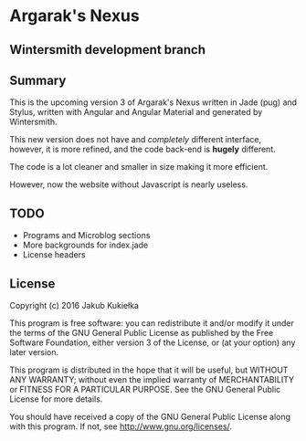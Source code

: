 # Argarak's Nexus
## Wintersmith development branch

## Summary

This is the upcoming version 3 of Argarak's Nexus written in Jade (pug) and Stylus, written with Angular and Angular Material and generated by Wintersmith.

This new version does not have and *completely* different interface, however, it is more refined, and the code back-end is **hugely** different.

The code is a lot cleaner and smaller in size making it more efficient.

However, now the website without Javascript is nearly useless.

## TODO

* Programs and Microblog sections
* More backgrounds for index.jade
* License headers

## License

Copyright (c) 2016 Jakub Kukiełka

This program is free software: you can redistribute it and/or modify
it under the terms of the GNU General Public License as published by
the Free Software Foundation, either version 3 of the License, or
(at your option) any later version.

This program is distributed in the hope that it will be useful,
but WITHOUT ANY WARRANTY; without even the implied warranty of
MERCHANTABILITY or FITNESS FOR A PARTICULAR PURPOSE.  See the
GNU General Public License for more details.

You should have received a copy of the GNU General Public License
along with this program.  If not, see <http://www.gnu.org/licenses/>.

